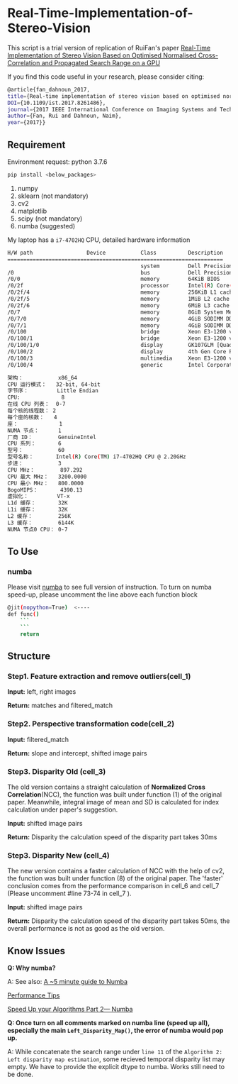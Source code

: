 # Real-Time-Implementation-of-Stereo-Vision
This script is a trial version of replication of RuiFan's paper [Real-Time Implementation of Stereo Vision Based on Optimised Normalised Cross-Correlation and Propagated Search Range on a GPU](https://ieeexplore.ieee.org/document/8261486)

If you find this code useful in your research, please consider citing:
```sh
@article{fan_dahnoun_2017,
title={Real-time implementation of stereo vision based on optimised normalised cross-correlation and propagated search range on a GPU}, 
DOI={10.1109/ist.2017.8261486}, 
journal={2017 IEEE International Conference on Imaging Systems and Techniques (IST)}, 
author={Fan, Rui and Dahnoun, Naim},
year={2017}}
```
## Requirement
Environment request: python 3.7.6
```sh
pip install <below_packages>
```
1. numpy
2. sklearn (not mandatory)
3. cv2
4. matplotlib
5. scipy (not mandatory)
6. numba (suggested)

My laptop has a `i7-4702HQ`  CPU, detailed hardware information
```sh
H/W path                 Device           Class          Description
====================================================================
                                          system         Dell Precision M3800 (D
/0                                        bus            Dell Precision M3800
/0/0                                      memory         64KiB BIOS
/0/2f                                     processor      Intel(R) Core(TM) i7-47
/0/2f/4                                   memory         256KiB L1 cache
/0/2f/5                                   memory         1MiB L2 cache
/0/2f/6                                   memory         6MiB L3 cache
/0/7                                      memory         8GiB System Memory
/0/7/0                                    memory         4GiB SODIMM DDR3 Synchr
/0/7/1                                    memory         4GiB SODIMM DDR3 Synchr
/0/100                                    bridge         Xeon E3-1200 v3/4th Gen
/0/100/1                                  bridge         Xeon E3-1200 v3/4th Gen
/0/100/1/0                                display        GK107GLM [Quadro K1100M
/0/100/2                                  display        4th Gen Core Processor 
/0/100/3                                  multimedia     Xeon E3-1200 v3/4th Gen
/0/100/4                                  generic        Intel Corporation

架构：           x86_64
CPU 运行模式：   32-bit, 64-bit
字节序：         Little Endian
CPU:             8
在线 CPU 列表：  0-7
每个核的线程数： 2
每个座的核数：   4
座：             1
NUMA 节点：      1
厂商 ID：        GenuineIntel
CPU 系列：       6
型号：           60
型号名称：       Intel(R) Core(TM) i7-4702HQ CPU @ 2.20GHz
步进：           3
CPU MHz：        897.292
CPU 最大 MHz：   3200.0000
CPU 最小 MHz：   800.0000
BogoMIPS：       4390.13
虚拟化：         VT-x
L1d 缓存：       32K
L1i 缓存：       32K
L2 缓存：        256K
L3 缓存：        6144K
NUMA 节点0 CPU： 0-7
```
## To Use
### numba
Please visit [numba](https://github.com/numba/numba) to see full version of instruction.
To turn on numba speed-up, please uncomment the line above each function block
```sh
@jit(nopython=True)  <----
def func()
    ```
    ```
    return
```

## Structure
### Step1. Feature extraction and remove outliers(cell_1)

**Input:** left, right images

**Return:** matches and filtered_match

### Step2. Perspective transformation code(cell_2)

**Input:**  filtered_match

**Return:** slope and intercept, shifted image pairs

### Step3. Disparity Old (cell_3)
The old version contains a straight calculation of **Normalized Cross Correlation**(NCC), the function was built under function (1) of the original paper. Meanwhile, integral image of mean and SD is calculated for index calculation under paper's suggestion.

**Input:**  shifted image pairs

**Return:** Disparity
the calculation speed of the disparity part takes 30ms

### Step3. Disparity New (cell_4)

The new version contains a faster calculation of NCC with the help of cv2, the function was built under function (8) of the original paper. The 'faster' conclusion comes from the performance comparison in cell_6 and cell_7 (Please uncomment #line 73-74 in cell_7 ).

**Input:**  shifted image pairs

**Return:** Disparity
the calculation speed of the disparity part takes 50ms, the overall performance is not as good as the old version.

## Know Issues 
**Q: Why numba?**

A: 
See also:
[A ~5 minute guide to Numba](https://numba.pydata.org/numba-doc/latest/user/5minguide.html) 

[Performance Tips](https://numba.pydata.org/numba-doc/latest/user/performance-tips.html#performance-tips)

[Speed Up your Algorithms Part 2— Numba](https://towardsdatascience.com/speed-up-your-algorithms-part-2-numba-293e554c5cc1)

**Q: Once turn on all comments marked on numba line (speed up all), especially the main `Left_Disparity_Map()`, the error of numba would pop up.**

A: While concatenate the search range under `line 11` of the `Algorithm 2: Left disparity map estimation`, some recieved temporal disparity list may empty. We have to provide the explicit dtype to numba. Works still need to be done.
